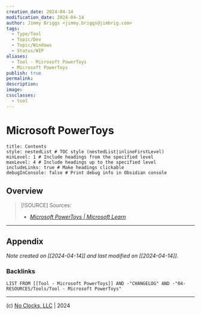 ```yaml
---
creation_date: 2024-04-14
modification_date: 2024-04-14
author: Jimmy Briggs <jimmy.briggs@jimbrig.com>
tags:
  - Type/Tool
  - Topic/Dev
  - Topic/Windows
  - Status/WIP
aliases:
  - Tool - Microsoft PowerToys
  - Microsoft PowerToys
publish: true
permalink:
description:
image:
cssclasses:
  - tool
---
```



# Microsoft PowerToys

```table-of-contents
title: Contents 
style: nestedList # TOC style (nestedList|inlineFirstLevel)
minLevel: 1 # Include headings from the specified level
maxLevel: 4 # Include headings up to the specified level
includeLinks: true # Make headings clickable
debugInConsole: false # Print debug info in Obsidian console
```

## Overview

> [!SOURCE] Sources:
> - *[Microsoft PowerToys | Microsoft Learn](https://learn.microsoft.com/en-us/windows/powertoys/?WT.mc_id=twitter-0000-docsmsft)*

***

## Appendix

*Note created on [[2024-04-14]] and last modified on [[2024-04-14]].*

### Backlinks

```dataview
LIST FROM [[Tool - Microsoft PowerToys]] AND -"CHANGELOG" AND -"04-RESOURCES/Tools/Tool - Microsoft PowerToys"
```

***

(c) [No Clocks, LLC](https://github.com/noclocks) | 2024